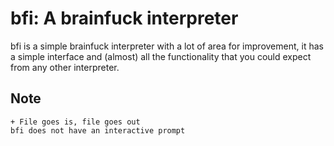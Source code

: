 # bfi: A brainfuck interpreter

bfi is a simple brainfuck interpreter with a lot of area for improvement, it has 
a simple interface and (almost) all the functionality that you could expect from any other 
interpreter.

## Note
	+ File goes is, file goes out
	bfi does not have an interactive prompt
			
